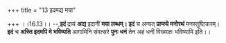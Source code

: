 +++
title = "13 इदमद्य मया"

+++
।।16.13।। --,**इदं** द्रव्यं **अद्य** इदानीं **मया लब्धम्। इदं** च
अन्यत् **प्राप्स्ये मनोरथं** मनस्तुष्टिकरम्। **इदं** च **अस्ति इदमपि मे
भविष्यति** आगामिनि संवत्सरे **पुनः धनं** तेन अहं धनी विख्यातः भविष्यामि
इति।।
